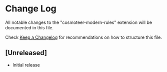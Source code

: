# Change Log

All notable changes to the "cosmoteer-modern-rules" extension will be documented in this file.

Check [Keep a Changelog](http://keepachangelog.com/) for recommendations on how to structure this file.

## [Unreleased]

- Initial release